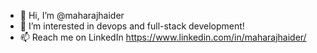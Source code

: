 - 👋 Hi, I’m @maharajhaider
- 👀 I’m interested in devops and full-stack development!
- 📫 Reach me on LinkedIn https://www.linkedin.com/in/maharajhaider/

<!---
maharajhaider/maharajhaider is a ✨ special ✨ repository because its `README.md` (this file) appears on your GitHub profile.
You can click the Preview link to take a look at your changes.
--->
